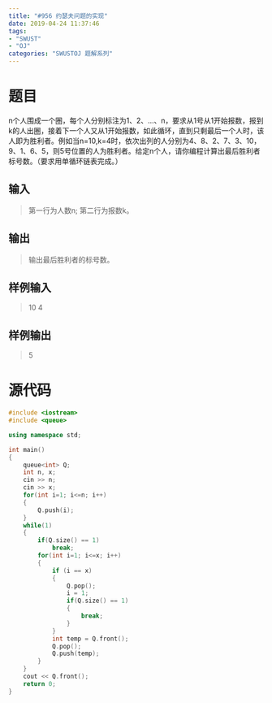 ```yaml
---
title: "#956 约瑟夫问题的实现"
date: 2019-04-24 11:37:46
tags:
- "SWUST"
- "OJ"
categories: "SWUSTOJ 题解系列"
---
```


# 题目

n个人围成一个圈，每个人分别标注为1、2、...、n，要求从1号从1开始报数，报到k的人出圈，接着下一个人又从1开始报数，如此循环，直到只剩最后一个人时，该人即为胜利者。例如当n=10,k=4时，依次出列的人分别为4、8、2、7、3、10，9、1、6、5，则5号位置的人为胜利者。给定n个人，请你编程计算出最后胜利者标号数。（要求用单循环链表完成。）

<!-- more -->

## 输入

> 第一行为人数n;
> 第二行为报数k。

## 输出

> 输出最后胜利者的标号数。

## 样例输入

> 10 
> 4

## 样例输出

> 5

# 源代码

```cpp
#include <iostream>
#include <queue>

using namespace std;

int main()
{
	queue<int> Q;
	int n, x;
	cin >> n;
	cin >> x;
	for(int i=1; i<=n; i++)
	{
		Q.push(i);
	}
	while(1)
	{
		if(Q.size() == 1)
			break;
		for(int i=1; i<=x; i++)
		{
			if (i == x)
			{
				Q.pop();
				i = 1;
				if(Q.size() == 1)
				{
					break;
				}
			}
			int temp = Q.front();
			Q.pop();
			Q.push(temp);
		}
	}
	cout << Q.front();
	return 0;
}
```
